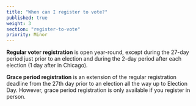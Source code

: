 ```yaml
---
title: "When can I register to vote?"
published: true
weight: 3
section: "register-to-vote"
priority: Minor
---
```

**Regular voter registration** is open year-round, except during the 27-day period just prior to an election and during the 2-day period after each election (1 day after in Chicago).  

**Grace period registration** is an extension of the regular registration deadline from the 27th day prior to an election all the way up to Election Day. However, grace period registration is only available if you register in person.  
